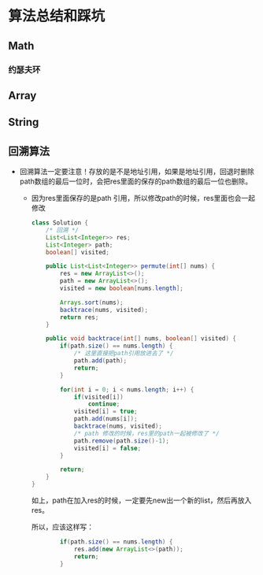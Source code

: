 # 算法总结和踩坑

## Math

### 约瑟夫环





## Array





## String





## 回溯算法

- 回溯算法一定要注意！存放的是不是地址引用，如果是地址引用，回退时删除path数组的最后一位时，会把res里面的保存的path数组的最后一位也删除。

  - 因为res里面保存的是path 引用，所以修改path的时候，res里面也会一起修改

    ```java
    class Solution {
        /* 回溯 */ 
        List<List<Integer>> res;
        List<Integer> path;
        boolean[] visited;
    
        public List<List<Integer>> permute(int[] nums) {
            res = new ArrayList<>();
            path = new ArrayList<>();
            visited = new boolean[nums.length];
    
            Arrays.sort(nums);
            backtrace(nums, visited);
            return res;
        }
    
        public void backtrace(int[] nums, boolean[] visited) {
            if(path.size() == nums.length) {
                /* 这里直接把path引用放进去了 */
                path.add(path);
                return;
            }
    
            for(int i = 0; i < nums.length; i++) {
                if(visited[i])
                    continue;
                visited[i] = true;
                path.add(nums[i]);
                backtrace(nums, visited);
                /* path 修改的时候，res里的path一起被修改了 */
                path.remove(path.size()-1);
                visited[i] = false;
            }
    
            return;
        }
    }
    ```

    如上，path在加入res的时候，一定要先new出一个新的list，然后再放入res。

    所以，应该这样写：

    ```java
            if(path.size() == nums.length) {
                res.add(new ArrayList<>(path));
                return;
            }
    ```

    

